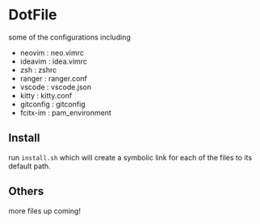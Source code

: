 # DotFile

some of the configurations including  

- neovim : neo.vimrc
- ideavim : idea.vimrc
- zsh : zshrc
- ranger : ranger.conf
- vscode : vscode.json
- kitty : kitty.conf
- gitconfig : gitconfig
- fcitx-im : pam_environment


## Install
run `install.sh` which will create a symbolic link for each of the files to its default path.

## Others
more files up coming!

